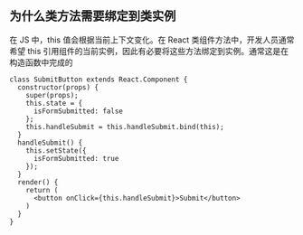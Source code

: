 ## 为什么类方法需要绑定到类实例

在 JS 中，this 值会根据当前上下文变化。在 React 类组件方法中，开发人员通常希望 this 引用组件的当前实例，因此有必要将这些方法绑定到实例。通常这是在构造函数中完成的

    class SubmitButton extends React.Component {
      constructor(props) {
        super(props);
        this.state = {
          isFormSubmitted: false
        };
        this.handleSubmit = this.handleSubmit.bind(this);
      }
      handleSubmit() {
        this.setState({
          isFormSubmitted: true
        });
      }
      render() {
        return (
          <button onClick={this.handleSubmit}>Submit</button>
        )
      }
    }